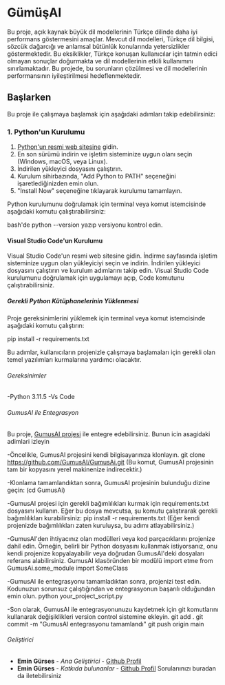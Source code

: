 # GümüşAI  
Bu proje, açık kaynak büyük dil modellerinin Türkçe dilinde daha iyi performans göstermesini amaçlar.  Mevcut dil modelleri, Türkçe dil bilgisi, sözcük dağarcığı ve anlamsal bütünlük konularında yetersizlikler göstermektedir. Bu eksiklikler, Türkçe konuşan kullanıcılar için tatmin edici olmayan sonuçlar doğurmakta ve dil modellerinin etkili kullanımını sınırlamaktadır. Bu projede, bu sorunların çözülmesi ve dil modellerinin performansının iyileştirilmesi hedeflenmektedir.

## Başlarken 

Bu proje ile çalışmaya başlamak için aşağıdaki adımları takip edebilirsiniz:

### 1. Python'un Kurulumu

1. [Python'un resmi web sitesine](https://www.python.org/downloads/) gidin.
2. En son sürümü indirin ve işletim sisteminize uygun olanı seçin (Windows, macOS, veya Linux).
3. İndirilen yükleyici dosyasını çalıştırın.
4. Kurulum sihirbazında, "Add Python to PATH" seçeneğini işaretlediğinizden emin olun.
5. "Install Now" seçeneğine tıklayarak kurulumu tamamlayın.

Python kurulumunu doğrulamak için terminal veya komut istemcisinde aşağıdaki komutu çalıştırabilirsiniz:

bash'de
python --version yazıp versiyonu kontrol edin.

#### Visual Studio Code'un Kurulumu
Visual Studio Code'un resmi web sitesine gidin.
İndirme sayfasında işletim sisteminize uygun olan yükleyiciyi seçin ve indirin.
İndirilen yükleyici dosyasını çalıştırın ve kurulum adımlarını takip edin.
Visual Studio Code kurulumunu doğrulamak için uygulamayı açıp, Code komutunu çalıştırabilirsiniz.

##### Gerekli Python Kütüphanelerinin Yüklenmesi
Proje gereksinimlerini yüklemek için terminal veya komut istemcisinde aşağıdaki komutu çalıştırın:

pip install -r requirements.txt

Bu adımlar, kullanıcıların projenizle çalışmaya başlamaları için gerekli olan temel yazılımları kurmalarına yardımcı olacaktır.

###### Gereksinimler

-Python 3.11.5
-Vs Code

###### GumusAI ile Entegrasyon

Bu proje, [GumusAI projesi](https://github.com/GumusAI/GumusAi/tree/main) ile entegre edebilirsiniz.
Bunun icin asagidaki adimlari izleyin

-Öncelikle, GumusAI projesini kendi bilgisayarınıza klonlayın.
git clone https://github.com/GumusAI/GumusAi.git (Bu komut, GumusAI projesinin tam bir kopyasını yerel makinenize indirecektir.)

-Klonlama tamamlandıktan sonra, GumusAI projesinin bulunduğu dizine geçin: (cd GumusAi)

-GumusAI projesi için gerekli bağımlılıkları kurmak için requirements.txt dosyasını kullanın. Eğer bu dosya mevcutsa, şu komutu çalıştırarak gerekli bağımlılıkları kurabilirsiniz:
pip install -r requirements.txt (Eğer kendi projenizde bağımlılıkları zaten kuruluysa, bu adımı atlayabilirsiniz.)

-GumusAI'den ihtiyacınız olan modülleri veya kod parçacıklarını projenize dahil edin. Örneğin, belirli bir Python dosyasını kullanmak istiyorsanız, onu kendi projenize kopyalayabilir veya doğrudan GumusAI'deki dosyaları referans alabilirsiniz. GumusAI klasöründen bir modülü import etme
from GumusAi.some_module import SomeClass

-GumusAI ile entegrasyonu tamamladıktan sonra, projenizi test edin. Kodunuzun sorunsuz çalıştığından ve entegrasyonun başarılı olduğundan emin olun.
python your_project_script.py

-Son olarak, GumusAI ile entegrasyonunuzu kaydetmek için git komutlarını kullanarak değişiklikleri version control sistemine ekleyin.
git add .
git commit -m "GumusAI entegrasyonu tamamlandı"
git push origin main
###### Geliştirici

- **Emin Gürses** - *Ana Geliştirici* - [Github Profil](https://github.com/orgs/GumusAI/people/bendexe)
- **Emin Gürses** - *Katkıda bulunanlar* - [Github Profil](https://github.com/orgs/GumusAI/people/Hrytprk)
Sorularıınızı buradan da iletebilirsiniz 


